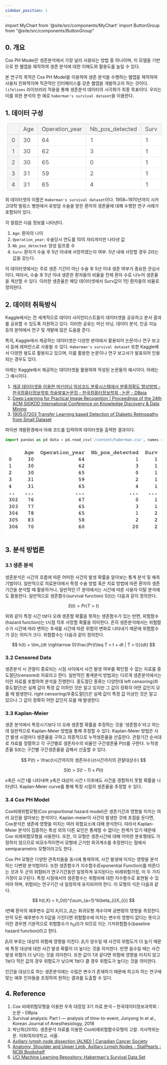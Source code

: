 ```yaml
---
sidebar_position: 1
---
```


import MyChart from '@site/src/components/MyChart'
import ButtonGroup from "@site/src/components/ButtonGroup"

## 0. 개요

Cox PH Model은 생존분석에서 가장 널리 사용되는 방법 중 하나이며, 이 모델을 기반으로 한 웹앱을 제작하여 생존 분석에 대한 이해도와 활용도를 높일 수 있다.

본 연구의 목적은 Cox PH Model을 이용하여 생존 분석을 수행하는 웹앱을 제작하여 사용자 친화적이며 직관적인 인터페이스를 갖춘 웹앱을 개발하고자 하는 것이다. `lifelines` 라이브러리 적용을 통해 생존분석 데이터의 시각화가 최종 목표이다. 우리는 이를 위한 분석의 한 예로 `haberman's survival dataset`을 이용한다.

<MyChart />

<ButtonGroup />

## 1. 데이터 구성

![dataset](../static/img/dataset.png)

위 데이터셋의 이름은 `Haberman's survival dataset`이다. 1958~1970년까지 시카고대학 빌링스 병원에서 유방암 수술을 받은 환자의 생존율에 대해 수행한 연구 사례가 포함되어 있다.

각 컬럼은 다음 정보를 나타낸다.

1. `Age`: 환자의 나이
2. `Operation_year`: 수술당시 연도를 10의 자리까지만 나타낸 값
3. `Nb_pos_detected`: 양성 림프종 수
4. `Surv`: 환자가 수술 후 5년 이내에 사망하였는지 여부. 5년 내에 사망할 경우 2라는 값을 갖는다.

이 데이터셋에서는 주로 생존 기간이 아닌 수술 후 5년 이내 생존 여부가 중요한 관심사이다. 따라서, 수술 후 5년 이내 생존한 환자들의 비율을 전체 환자 수로 나누어 생존율을 계산할 수 있다. 이러한 생존율은 해당 데이터셋에서 Surv값이 1인 환자들의 비율로 정의된다.

## 2. 데이터 취득방식

Kaggle에서는 전 세계적으로 데이터 사이언티스트들이 데이터셋을 공유하고 분서 결과를 공유할 수 있도록 지원하고 있다. 이러한 공유는 머신 러닝, 데이터 분석, 인공 지능 등의 분야에서 연구 및 개발에 많은 도움을 준다.

특히, Kaggle에서 제공하는 데이터셋은 다양한 분야에서 활용되어 논문이나 연구 보고서 등에 레퍼런스로 사용될 수 있다. `Haberman's survival dataset` 또한 Kaggle에서 다양한 용도로 활용되고 있으며, 이를 활용한 논문이나 연구 보고서가 발표되어 인용되는 경우도 있다.

아래는 Kaggle에서 제공하는 데이터셋을 활용하여 작성된 논문들의 예시이다.
아래는 그 예시이다.

1. [캐글 데이터셋을 이용한 머신러닝 악성코드 분류시스템에서 분류정확도 향상방법 - 한국컴퓨터정보학회 학술발표논문집 - 한국컴퓨터정보학회 : 논문 - DBpia](https://www.dbpia.co.kr/journal/articleDetail?nodeId=NODE08757681)
2. [Deep Learning for Practical Image Recognition | Proceedings of the 24th ACM SIGKDD International Conference on Knowledge Discovery & Data Mining](https://dl.acm.org/doi/abs/10.1145/3219819.3219907)
3. [1905.07203 Transfer Learning based Detection of Diabetic Retinopathy from Small Dataset](https://arxiv.org/abs/1905.07203)

파이썬 개발환경에서 아래 코드를 입력하여 데이터셋을 출력한 결과이다.

```python
import pandas as pd data = pd.read_csv('/content/haberman.csv', names = ['Age','Operation_year','Nb_pos_detected','Surv'])
```

![print](../static/img/print.png)

## 3. 분석 방법론

### 3.1 생존 분석

생존분석은 시간의 흐름에 따른 어떠한 사건의 발생 확률을 알아보는 통계 분석 및 예측 기법이다. 일반적으로 의료분야에서 특정 수술 방법 혹은 치료 방법에 따른 환자의 생존 기간을 분석할 때 활용하거나, 일반적인 IT 분야에서는 시간에 따른 사용자 이탈 분석에도 활용한다. 일반적으로 생존함수(survival function) S(t)는 다음과 같이 정의한다.

$$
S(t) = Pr(T>t)
$$

위와 같이 특정 시간 t보다 오래 생존할 확률을 뜻하는 생존함수가 있는 반면, 위험함수(hazard function)는 t시점 직후 사망할 확률을 의미한다. 흔히 생존분석에서는 위험함수가 시간에 따라 변하는 추세를 시간에 따른 위험의 변화로 나타내기 때문에 위험함수가 갖는 의미가 크다. 위험함수는 다음과 같이 정의한다.

$$
h(t) = \lim_{dt \rightarrow 0}\frac{Pr(t\leq T < t + dt | T > t)}{dt}
$$

### 3.2 Censored Data

생존분석 시 관찰이 종료되는 시점 사이에서 사건 발생 여부를 확인할 수 없는 자료를 중도절단(censored) 자료라고 한다. 일반적인 통계분석 방법과는 다르게 생존분석에서는 이런 자료를 포함하여 분석을 진행한다. 중도절단 종류는 다양한데 left censoring(좌중도절단)은 실제 값이 특정 값 이하인 것은 알고 있지만 그 값이 정확히 어떤 값인지 모를 때 발생한다. right censoring(우중도절단)은 실제 값이 특정 값 이상인 것은 알고 있으나 그 값이 정확히 어떤 값인지 모를 때 발생한다.

### 3.3 Kaplan-Meier

생존 분석에서 특정시기보다 더 오래 생존할 확률을 추정하는 것을 ‘생존함수’라고 하는데 일반적으로 Kaplan-Meier 방법을 통해 추정할 수 있다. Kaplan-Meier 방법은 사건 발생 시점마다 생존율을 구하고 최종적으로 누적생존율을 산출한다. 관찰기간 순서대로 자료를 정렬하고 각 구간별로 생존자수의 비율인 구간생존율 P(t)를 구한다. 누적생존율 S(t)는 구간별 구간생존율을 곱해서 산출할 수 있다.

$$
P(t) = \frac{t시간까지의 생존자수}{t시간까지의 관찰대상수}
$$

$$
S(t) = S(t-1) \times P(t)
$$

x축은 시간 t를 나타내며 y축은 대상이 시간 t 이후에도 사건을 경험하지 못할 확률을 나타낸다. Kaplan-Meier curve를 통해 특정 시점의 생존율을 추정할 수 있다.

### 3.4 Cox PH Model

Cox비례위험모형(Cox proportional hazard model)은 생존기간과 영향을 미치는 여러 요인을 알아보는 분석이다. Kaplan-meier이 사건이 발생한 것에 초점을 둔다면, Cox분석은 생존에 영향을 미치는 여러 위험요소에 대해 분석한다. 따라서 Kaplan-Meier 분석이 집중하는 특성 외의 다른 요인은 통제할 수 없다는 한계가 있기 때문에 Cox 비례위험모형을 사용한다. 또한, 이 모형은 생존시간에 대해 어떠한 분포형태도 가정하지 않으므로 비모수적이면서 모형에 근거한 회귀계수를 추정한다는 점에서 semiparametric 모형이라고도 한다.

Cox PH 모형은 다양한 관측치들을 동시에 통제하여, 사건 발생에 미치는 영향을 분석하는 다변량 분석법이다. 또한 생존함수가 지수함수(Exponential Function)를 따른다는 것과 두 군의 위험비가 연구기간동안 일정하게 유지된다는 비례위험가정, 이 두 가지 가정이 요구된다. 특정 시점에서의 생존함수는 위험비에 대한 지수함수로 표현될 수 있어야 하며, 위험비는 연구기간 내 일정하게 유지되어야 한다. 이 모형의 식은 다음과 같다.

$$
h(t,X) = h_0(t)^{\sum_{a=1}^b\beta_{i}X_{i}}
$$

i번째 환자의 예후변수 값이 $X_{i}$이고, $\beta_{i}$는 회귀모형 계수이며 공변량의 영향을 측정한다. 만약 모든 예후변수가 0값을 가진다면 위험함수에 미치는 변수의 영향이 없다는 뜻이고 이런 경우엔 기본적으로 위험함수가 $h_{0}(t)$가 되므로 이는 기저위험함수(baseline hazard function)라고 한다.

$\beta_{i}$의 부호는 대상의 위험에 영향을 미친다. $\beta_{i}$가 양수일 때 사건의 위험도가 더 높기 때문에 특정 대상에 대한 사건 발생 확률이 더 높다는 것을 의미한다. 반면 음수일 때는 사건 발생 위험이 더 낮다는 것을 의미한다. 또한 값이 1과 같다면 위험에 영향을 미치지 않고 1보다 작은 값의 경우 위험도가 낮으며 1보다 클 경우 위험도가 높다는 것을 의미한다.

인간을 대상으로 하는 생존분석에는 수많은 변수가 존재하기 때문에 하고자 하는 연구에 맞는 예후 인자들을 조정하여 원하는 결과를 도출할 수 있다.

## 4. Reference

1. Cox 비례위험모형을 이용한 우측 대장암 3기 자료 분석 – 한국데이터정보과학회 : 논문 – DBpia
2. Survival analysis: Part I — analysis of time-to-event, Junyong In et al., Korean Journal of Anesthesiology, 2018
3. 박난희(2010). 생존분석 자료를 이용한 Cox비례위험함수모형의 고찰. 석사학위논문. 이화여자대학교. 서울.
4. [Axillary lymph node dissection (ALND) | Canadian Cancer Society](https://cancer.ca/en/treatments/tests-and-procedures/axillary-lymph-node-dissection-alnd)
5. [Anatomy, Shoulder and Upper Limb, Axillary Lymph Nodes - StatPearls - NCBI Bookshelf](https://www.ncbi.nlm.nih.gov/books/NBK559188/)
6. [UCI Machine Learning Repository: Haberman's Survival Data Set](https://archive.ics.uci.edu/ml/datasets/Haberman's+Survival)
